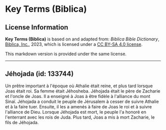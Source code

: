 # Key Terms (Biblica)

## License Information

**Key Terms (Biblica)** is based on and adapted from: _Biblica Bible Dictionary_, [Biblica, Inc.](https://www.biblica.com/), 2023, which is licensed under a [CC BY-SA 4.0 license](https://creativecommons.org/licenses/by-sa/4.0/legalcode.en).

This markdown version is provided under the same license.



--------------------------------

## Jéhojada (id: 133744)

Un prêtre important à l'époque où Athalie était reine, et plus tard lorsque Joas était roi. Sa femme était Jéhosheba. Jéhojada était le père de Zacharie et l'oncle de Joas. Il a enseigné à Joas à être fidèle à l'alliance du mont Sinaï. Jéhojada a conduit le peuple de Jérusalem à cesser de suivre Athalie et à la faire tuer. Ensuite, il les a amenés à faire de Joas le roi et à suivre l'alliance de Dieu. Lorsque Jéhojada est mort, le peuple l'a honoré en l'enterrant avec les rois de Juda. Plus tard, Joas a mis à mort Zacharie, le fils de Jéhojada.


